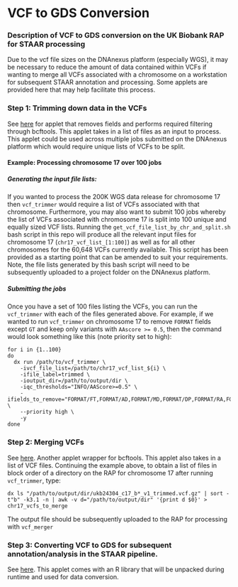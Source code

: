 # VCF to GDS Conversion
### Description of VCF to GDS conversion on the UK Biobank RAP for STAAR processing

Due to the vcf file sizes on the DNAnexus platform (especially WGS), it may be necessary to reduce the amount of data contained within VCFs if wanting to merge all VCFs associated with a chromosome on a workstation for subsequent STAAR annotation and processing. Some applets are provided here that may help facilitate this process.

### Step 1: Trimming down data in the VCFs
See [here](https://github.com/drarwood/vcf_trimmer) for applet that removes fields and performs required filtering through bcftools.
This applet takes in a list of files as an input to process. This applet could be used across multiple jobs submitted on the DNAnexus platform which would require unique lists of VCFs to be split. 
#### Example: Processing chromosome 17 over 100 jobs
##### Generating the input file lists:
If you wanted to process the 200K WGS data release for chromosome 17 then `vcf_trimmer` would require a list of VCFs associated with that chromosome. 
Furthermore, you may also want to submit 100 jobs whereby the list of VCFs associated with chromosome 17 is split into 100 unique and equally sized VCF lists.
Running the `get_vcf_file_list_by_chr_and_split.sh` bash script in this repo will produce all the relevant input files for chromosome 17 (`chr17_vcf_list_[1:100]`)
as well as for all other chromosomes for the 60,648 VCFs currently available.
This script has been provided as a starting point that can be amended to suit your requirements.
Note, the file lists generated by this bash script will need to be subsequently uploaded to a project folder on the DNAnexus platform.
##### Submitting the jobs
Once you have a set of 100 files listing the VCFs, you can run the `vcf_trimmer` with each of the files generated above. 
For example, if we wanted to run `vcf_trimmer` on chromosome 17 to remove `FORMAT` fields except `GT` and keep only variants with `AAscore >= 0.5`, 
then the command would look something like this (note priority set to high):

```
for i in {1..100}
do
  dx run /path/to/vcf_trimmer \
    -ivcf_file_list=/path/to/chr17_vcf_list_${i} \
    -ifile_label=trimmed \
    -ioutput_dir=/path/to/output/dir \
    -iqc_thresholds="INFO/AAScore>=0.5" \
    -ifields_to_remove="FORMAT/FT,FORMAT/AD,FORMAT/MD,FORMAT/DP,FORMAT/RA,FORMAT/PP,FORMAT/GQ,FORMAT/PL" \
    --priority high \
    -y
done
```

### Step 2: Merging VCFs
See [here](https://github.com/drarwood/vcf_merger). Another applet wrapper for bcftools.
This applet also takes in a list of VCF files. Continuing the example above, to obtain a list of files in block order of a directory on the RAP for chromosome 17 after running `vcf_trimmer`, type:
```
dx ls "/path/to/output/dir/ukb24304_c17_b*_v1_trimmed.vcf.gz" | sort -t"b" -k3.1 -n | awk -v d="/path/to/output/dir" '{print d $0}' > chr17_vcfs_to_merge
```
The output file should be subsequently uploaded to the RAP for processing with `vcf_merger`

### Step 3: Converting VCF to GDS for subsequent annotation/analysis in the STAAR pipeline.
See [here](https://github.com/drarwood/vcf2gds). This applet comes with an R library that will be unpacked during runtime and used for data conversion.
